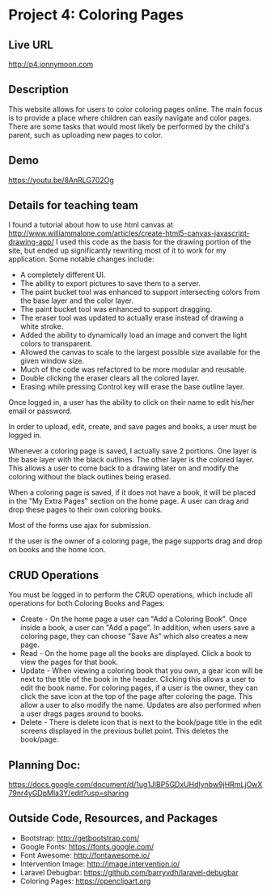 # Project 4: Coloring Pages

## Live URL
<http://p4.jonnymoon.com>

## Description
This website allows for users to color coloring pages online. The main focus is to 
provide a place where children can easily navigate and color pages. There are some
tasks that would most likely be performed by the child's parent, such as uploading new
pages to color.

## Demo
<https://youtu.be/8AnRLG702Og>

## Details for teaching team
I found a tutorial about how to use html canvas at <http://www.williammalone.com/articles/create-html5-canvas-javascript-drawing-app/>
I used this code as the basis for the drawing portion of the site, but ended up significantly rewriting most of it to work for 
my application. Some notable changes include:
* A completely different UI.
* The ability to export pictures to save them to a server.
* The paint bucket tool was enhanced to support intersecting colors from the base layer and the color layer.
* The paint bucket tool was enhanced to support dragging.
* The eraser tool was updated to actually erase instead of drawing a white stroke.
* Added the ability to dynamically load an image and convert the light colors to transparent.
* Allowed the canvas to scale to the largest possible size available for the given window size.
* Much of the code was refactored to be more modular and reusable.
* Double clicking the eraser clears all the colored layer.
* Erasing while pressing Control key will erase the base outline layer.

Once logged in, a user has the ability to click on their name to edit his/her email or password.

In order to upload, edit, create, and save pages and books, a user must be logged in.

Whenever a coloring page is saved, I actually save 2 portions. One layer is the base layer with the black outlines.
The other layer is the colored layer. This allows a user to come back to a drawing later on and modify the coloring
without the black outlines being erased.

When a coloring page is saved, if it does not have a book, it will be placed in the "My Extra Pages" section on the home page.
A user can drag and drop these pages to their own coloring books.

Most of the forms use ajax for submission.

If the user is the owner of a coloring page, the page supports drag and drop on books and the home icon.

## CRUD Operations
You must be logged in to perform the CRUD operations, which include all operations for both Coloring Books and Pages:
* Create - On the home page a user can "Add a Coloring Book". Once inside a book, a user can "Add a page". In addition, when users save a coloring page, they can choose "Save As" which also creates a new page. 
* Read - On the home page all the books are displayed. Click a book to view the pages for that book.
* Update - When viewing a coloring book that you own, a gear icon will be next to the title of the book in the header. Clicking this allows a user to edit the book name. For coloring pages, if a user is the owner, they can click the save icon at the top of the page after coloring the page. This allow a user to also modify the name. Updates are also performed when a user drags pages around to books.
* Delete - There is delete icon that is next to the book/page title in the edit screens displayed in the previous bullet point. This deletes the book/page.

## Planning Doc: 
<https://docs.google.com/document/d/1ug1JlBP5GDxUHdlynbw9jHRmLjOwX79nr4yGDpMla3Y/edit?usp=sharing>

## Outside Code, Resources, and Packages
* Bootstrap: http://getbootstrap.com/
* Google Fonts: https://fonts.google.com/
* Font Awesome: http://fontawesome.io/
* Intervention Image: http://image.intervention.io/
* Laravel Debugbar: https://github.com/barryvdh/laravel-debugbar
* Coloring Pages: https://openclipart.org
